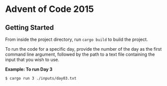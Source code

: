 # Advent of Code 2015

## Getting Started

From inside the project directory, run `cargo build` to build the project.

To run the code for a specific day, provide the number of the day as the first command line argument, followed by the path to a text file containing the input that you wish to use.

**Example: To run Day 3**

```bash
$ cargo run 3 ./inputs/day03.txt
```
